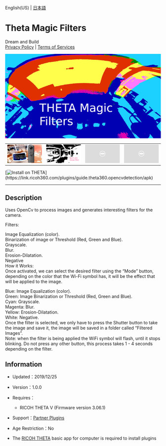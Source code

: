 English(US) | [日本語](README.ja.md)

# Theta Magic Filters
Dream and Build  
[Privacy Policy](../../README.md#privacy-policy) | [Terms of Services](../../README.md#terms-of-services)

<div align="center">
 <img src="1.png">

 <table>
  <tr>
   <td><img src="2.png"></td>
   <td><img src="3.png"></td>
   <td><img src="../../resources/common/img/noimg.png"></td>
   <td><img src="../../resources/common/img/noimg.png"></td>
  </tr>
 </table>
</div>

[![Install on THETA](https://assets.ricoh360.com/image/upload/v1/front/theta/install-button.svg?)](https://link.ricoh360.com/plugins/guide.theta360.opencvdetection/apk)

***

## Description
Uses OpenCv to process images and generates interesting filters for the camera.  
  
Filters:  
  
Image Equalization (color).  
Binarization of image or Threshold (Red, Green and Blue).  
Grayscale.  
Blur.  
Erosion-Dilatation.  
Negative  
How it Works:  
Once activated, we can select the desired filter using the “Mode” button, depending on the color that the Wi-Fi symbol has, it will be the effect that will be applied to the image.  
  
Blue: Image Equalization (color).  
Green: Image Binarization or Threshold (Red, Green and Blue).  
Cyan: Grayscale.  
Magenta: Blur.  
Yellow: Erosion-Dilatation.  
White: Negative.  
Once the filter is selected, we only have to press the Shutter button to take the image and save it, the image will be saved in a folder called “Filtered Images”.  
Note: when the filter is being applied the WiFi symbol will flash, until it stops blinking. Do not press any other button, this process takes 1 - 4 seconds depending on the filter.  
  
  
## Information
  * Updated：2019/12/25
  * Version：1.0.0
  * Requires：
    * RICOH THETA V (Firmware version 3.06.1)
  * Support：[Partner Plugins](https://community.theta360.guide/t/theta-magic-filters-by-edoliver-victor-altamirano/4661)
  * Age Restriction：No

* The [RICOH THETA](https://theta360.com/ja/about/application/pc.html#app-detail-01) basic app for computer is required to install plugins
